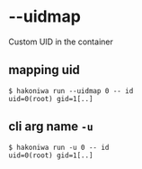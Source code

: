 # --uidmap

Custom UID in the container

## mapping uid

```console
$ hakoniwa run --uidmap 0 -- id
uid=0(root) gid=1[..]

```

## cli arg name `-u`

```console
$ hakoniwa run -u 0 -- id
uid=0(root) gid=1[..]

```

